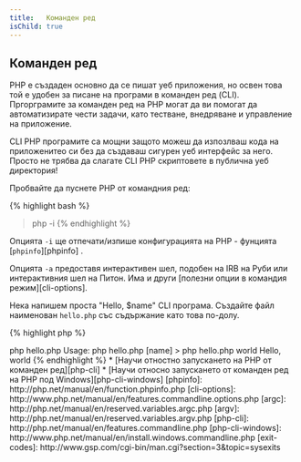 ```yaml
---
title:   Команден ред
isChild: true
---
```


## Команден ред

PHP  е създаден основно да се пишат уеб приложения, но освен това той е удобен за писане на програми в команден ред (CLI). Пргорграмите за команден ред на PHP могат да ви помогат да автоматизирате чести задачи, като тестване, внедряване и управление на приложение.

CLI PHP програмите са мощни защото можеш да изпозлваш кода на приложенитео си без да създаваш сигурен уеб интерфейс за него. Просто не трябва да слагате CLI PHP скриптовете в публична уеб директория!

Пробвайте да пуснете PHP от командния ред:

{% highlight bash %}
> php -i
{% endhighlight %}

Опцията `-i` ще отпечати/изпише конфигурацията на PHP - фунцията [`phpinfo`][phpinfo] . 

Опцията `-a` предоставя интерактивен шел, подобен на IRB на Руби или интерактивния шел на Питон. Има и други [полезни опции в командия режим][cli-options].

Нека напишем проста "Hello, $name" CLI програма. Създайте файл наименован `hello.php` със съдържание като това по-долу.

{% highlight php %}
<?php
if ($argc != 2) {
    echo "Usage: php hello.php [name].\n";
    exit(1);
}
$name = $argv[1];
echo "Hello, $name\n";
{% endhighlight %}

PHP настройва две специални променливи въз основа аргументите предадени на скрипта, който запускате. [`$argc`][argc] е целочислена променлива, съдържаща броя на аргументите, а [`$argv`][argv] е променлива масив, която съдържа стойността на всеки аргумент. Първият аргумент (`$argv[0]`) е винаги името с което е стартиран вашия скрипт, в този случай `hello.php`.

Изразът `exit()` се използва с положителна числена стойностa за да извести командният ред, че е настъпила грешка. Най-често срещаните стойности на изход могат да бъдат намерени [тук][exit-codes]

За да стартирате скрипва по-горе, напишете в командия ред:

{% highlight bash %}
> php hello.php
Usage: php hello.php [name]
> php hello.php world
Hello, world
{% endhighlight %}


 * [Научи отностно запускането на PHP от команден ред][php-cli]
 * [Научи относно запускането от команден ред на PHP под Windows][php-cli-windows]

[phpinfo]: http://php.net/manual/en/function.phpinfo.php
[cli-options]: http://www.php.net/manual/en/features.commandline.options.php
[argc]: http://php.net/manual/en/reserved.variables.argc.php
[argv]: http://php.net/manual/en/reserved.variables.argv.php
[php-cli]: http://php.net/manual/en/features.commandline.php
[php-cli-windows]: http://www.php.net/manual/en/install.windows.commandline.php
[exit-codes]: http://www.gsp.com/cgi-bin/man.cgi?section=3&topic=sysexits
